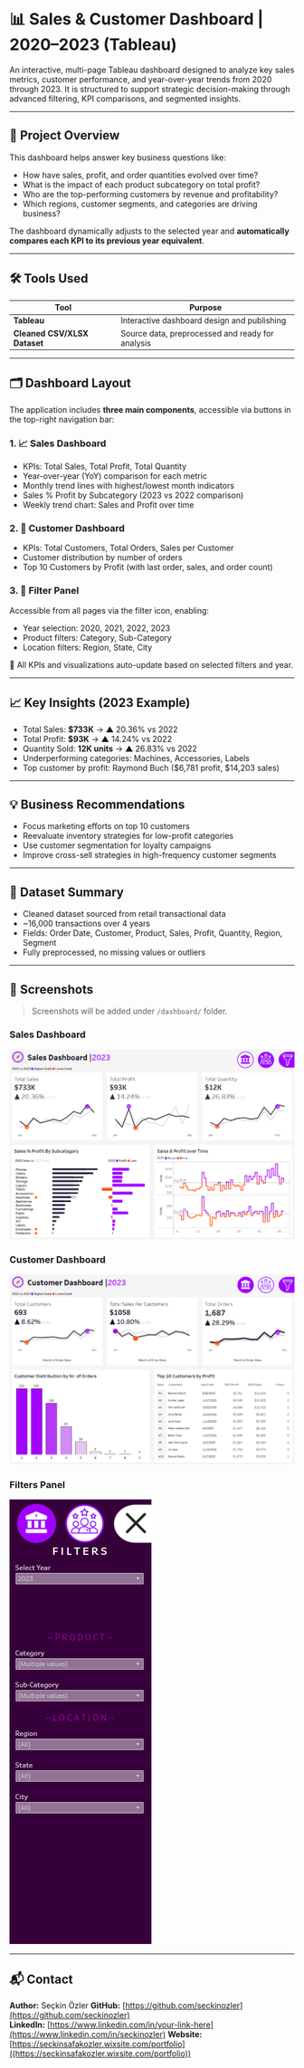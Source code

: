 # 📊 Sales & Customer Dashboard | 2020–2023 (Tableau)

An interactive, multi-page Tableau dashboard designed to analyze key sales metrics, customer performance, and year-over-year trends from 2020 through 2023. It is structured to support strategic decision-making through advanced filtering, KPI comparisons, and segmented insights.

---

## 📌 Project Overview

This dashboard helps answer key business questions like:

- How have sales, profit, and order quantities evolved over time?
- What is the impact of each product subcategory on total profit?
- Who are the top-performing customers by revenue and profitability?
- Which regions, customer segments, and categories are driving business?

The dashboard dynamically adjusts to the selected year and **automatically compares each KPI to its previous year equivalent**.

---

## 🛠️ Tools Used

| Tool     | Purpose                          |
|----------|----------------------------------|
| **Tableau** | Interactive dashboard design and publishing |
| **Cleaned CSV/XLSX Dataset** | Source data, preprocessed and ready for analysis |

---

## 🗂️ Dashboard Layout

The application includes **three main components**, accessible via buttons in the top-right navigation bar:

### 1. 📈 Sales Dashboard
- KPIs: Total Sales, Total Profit, Total Quantity
- Year-over-year (YoY) comparison for each metric
- Monthly trend lines with highest/lowest month indicators
- Sales % Profit by Subcategory (2023 vs 2022 comparison)
- Weekly trend chart: Sales and Profit over time

### 2. 👥 Customer Dashboard
- KPIs: Total Customers, Total Orders, Sales per Customer
- Customer distribution by number of orders
- Top 10 Customers by Profit (with last order, sales, and order count)

### 3. 🧰 Filter Panel
Accessible from all pages via the filter icon, enabling:
- Year selection: 2020, 2021, 2022, 2023
- Product filters: Category, Sub-Category
- Location filters: Region, State, City

🧠 All KPIs and visualizations auto-update based on selected filters and year.

---

## 📈 Key Insights (2023 Example)

- Total Sales: **$733K** → ▲ 20.36% vs 2022  
- Total Profit: **$93K** → ▲ 14.24% vs 2022  
- Quantity Sold: **12K units** → ▲ 26.83% vs 2022  
- Underperforming categories: Machines, Accessories, Labels  
- Top customer by profit: Raymond Buch ($6,781 profit, $14,203 sales)

---

## 💡 Business Recommendations

- Focus marketing efforts on top 10 customers
- Reevaluate inventory strategies for low-profit categories
- Use customer segmentation for loyalty campaigns
- Improve cross-sell strategies in high-frequency customer segments

---

## 📁 Dataset Summary

- Cleaned dataset sourced from retail transactional data  
- ~16,000 transactions over 4 years  
- Fields: Order Date, Customer, Product, Sales, Profit, Quantity, Region, Segment  
- Fully preprocessed, no missing values or outliers

---

## 📸 Screenshots

> Screenshots will be added under `/dashboard/` folder.

### Sales Dashboard  
![Sales Dashboard](dashboard/sales_dashboard_screenshot.png)

### Customer Dashboard  
![Customer Dashboard](dashboard/customer_dashboard_screenshot.png)

### Filters Panel  
![Filters Panel](dashboard/filters_panel_screenshot.png)

---

## 📬 Contact

**Author:** Seçkin Özler
**GitHub:** [https://github.com/seckinozler](https://github.com/seckinozler)  
**LinkedIn:** [https://www.linkedin.com/in/your-link-here](https://www.linkedin.com/in/seckinozler)
**Website:** [https://seckinsafakozler.wixsite.com/portfolio]((https://seckinsafakozler.wixsite.com/portfolio))
